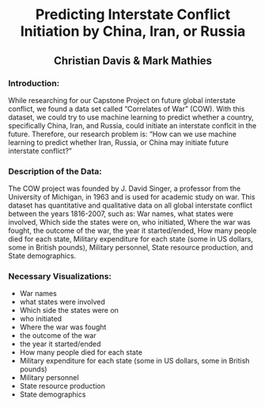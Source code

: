 <h1 align="center">Predicting Interstate Conflict Initiation by China, Iran, or Russia</h1>
<h2 align="center">Christian Davis & Mark Mathies</h2>

<h3>Introduction:</h3>
<p>While researching for our Capstone Project on future global interstate conflict, we found a data set called “Correlates of War” (COW). With this dataset, we could try to use machine learning to predict whether a country, specifically China, Iran, and Russia, could initiate an interstate conflcit in the future. Therefore, our research problem is: “How can we use machine learning to predict whether Iran, Russia, or China may initiate future interstate conflict?”</p>

<h3>Description of the Data:</h3>
<p>The COW project was founded by J. David Singer, a professor from the University of Michigan, in 1963 and is used for academic study on war. This dataset has quantitative and qualitative data on all global interstate conflict between the years 1816-2007, such as: War names, what states were involved, Which side the states were on, who initiated, Where the war was fought, the outcome of the war, the year it started/ended, How many people died for each state, Military expenditure for each state (some in US dollars, some in British pounds), Military personnel, State resource production, and State demographics.</p>

<h3>Necessary Visualizations:</h3>
<ul>
  <li>War names</li>
  <li>what states were involved</li>
  <li>Which side the states were on</li>
  <li>who initiated</li>
  <li>Where the war was fought</li>
  <li>the outcome of the war</li>
  <li>the year it started/ended</li>
  <li>How many people died for each state</li>
  <li>Military expenditure for each state (some in US dollars, some in British pounds)</li>
  <li>Military personnel</li>
  <li>State resource production</li>
  <li>State demographics</li>
</ul>
